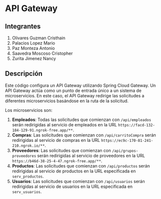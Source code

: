 # API Gateway

## Integrantes

1. Olivares Guzman Cristhain
2. Palacios Lopez Mario 
3. Paz Monteza Antonio
4. Saavedra Moscoso Cristopher
5. Zurita Jimenez Nancy

## Descripción

Este código configura un API Gateway utilizando Spring Cloud Gateway. Un API Gateway actúa como un punto de entrada único a un sistema de microservicios. En este caso, el API Gateway redirige las solicitudes a diferentes microservicios basándose en la ruta de la solicitud.

Los microservicios son:

1. **Empleados**: Todas las solicitudes que comienzan con `/api/empleados` serán redirigidas al servicio de empleados en la URL `https://facd-132-184-129-91.ngrok-free.app/**`.
2. **Compras**: Las solicitudes que comienzan con `/api/carritoCompra` serán redirigidas al servicio de compras en la URL `https://ec9c-170-81-241-210.ngrok.io/**`.
3. **Proveedores**: Las solicitudes que comienzan con `/api/grupos-proveedores` serán redirigidas al servicio de proveedores en la URL `https://b46d-38-25-4-47.ngrok-free.app/**`.
4. **Productos**: Las solicitudes que comienzan con `/api/productos` serán redirigidas al servicio de productos en la URL especificada en `serv_productos`.
5. **Usuarios**: Las solicitudes que comienzan con `/api/usuarios` serán redirigidas al servicio de usuarios en la URL especificada en `serv_usuarios`.

